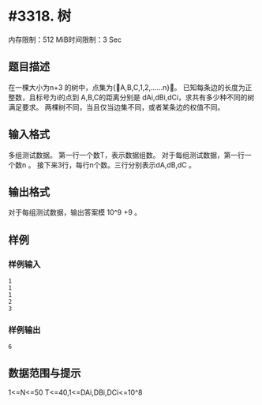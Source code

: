 # #3318. 树

内存限制：512 MiB时间限制：3 Sec

## 题目描述

在一棵大小为n+3 的树中，点集为{￿A,B,C,1,2,......n}￿。
已知每条边的长度为正整数，且标号为i的点到    A,B,C的距离分别是    dAi,dBi,dCi，求共有多少种不同的树满足要求。
两棵树不同，当且仅当边集不同，或者某条边的权值不同。
 
 


## 输入格式

多组测试数据。
第一行一个数T，表示数据组数。
对于每组测试数据，第一行一个数n    。
接下来3行，每行n个数。三行分别表示dA,dB,dC    。




## 输出格式

对于每组测试数据，输出答案模 10^9 +9 。

## 样例

### 样例输入

    
     
    1
    1
    1
    2
    3
     
    
    

### 样例输出

    
     
     
    6
    
    

## 数据范围与提示


1<=N<=50 T<=40,1<=DAi,DBi,DCi<=10^8
